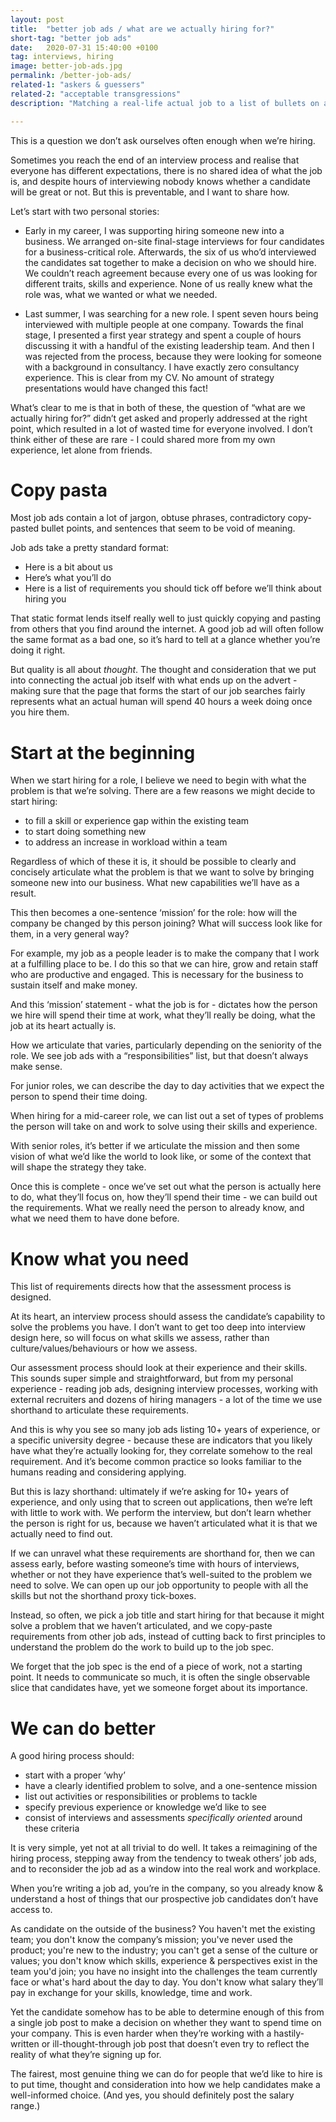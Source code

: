 ```yaml
---
layout: post
title:  "better job ads / what are we actually hiring for?"
short-tag: "better job ads"
date:   2020-07-31 15:40:00 +0100
tag: interviews, hiring
image: better-job-ads.jpg
permalink: /better-job-ads/
related-1: "askers & guessers"
related-2: "acceptable transgressions"
description: "Matching a real-life actual job to a list of bullets on a webpage"

---
```


This is a question we don’t ask ourselves often enough when we’re hiring.

Sometimes you reach the end of an interview process and realise that everyone has different expectations, there is no shared idea of what the job is, and despite hours of interviewing nobody knows whether a candidate will be great or not.  But this is preventable, and I want to share how.

Let’s start with two personal stories:

* Early in my career, I was supporting hiring someone new into a business. We arranged on-site final-stage interviews for four candidates for a business-critical role. Afterwards, the six of us who’d interviewed the candidates sat together to make a decision on who we should hire. We couldn’t reach agreement because every one of us was looking for different traits, skills and experience. None of us really knew what the role was, what we wanted or what we needed.

* Last summer, I was searching for a new role. I spent seven hours being interviewed with multiple people at one company. Towards the final stage, I presented a first year strategy and spent a couple of hours discussing it with a handful of the existing leadership team. And then I was rejected from the process, because they were looking for someone with a background in consultancy. I have exactly zero consultancy experience. This is clear from my CV. No amount of strategy presentations would have changed this fact!


What’s clear to me is that in both of these, the question of “what are we actually hiring for?” didn’t get asked and properly addressed at the right point, which resulted in a lot of wasted time for everyone involved. I don’t think either of these are rare - I could shared more from my own experience, let alone from friends.

# Copy pasta

Most job ads contain a lot of jargon, obtuse phrases, contradictory copy-pasted bullet points, and sentences that seem to be void of meaning.

Job ads take a pretty standard format:
* Here is a bit about us
* Here’s what you’ll do
* Here is a list of requirements you should tick off before we’ll think about hiring you

That static format  lends itself really well to just quickly copying and pasting from others that you find around the internet. A good job ad will often follow the same format as a bad one, so it’s hard to tell at a glance whether you’re doing it right.

But quality is all about *thought*. The thought and consideration that we put into connecting the actual job itself with what ends up on the advert - making sure that the page that forms the start of our job searches fairly represents what an actual human will spend 40 hours a week doing once you hire them.

# Start at the beginning

When we start hiring for a role, I believe we need to begin with what the problem is that we’re solving. There are a few reasons we might decide to start hiring:
* to fill a skill or experience gap within the existing team
* to start doing something new
* to address an increase in workload within a team

Regardless of which of these it is, it should be possible to clearly and concisely articulate what the problem is that we want to solve by bringing someone new into our business. What new capabilities we’ll have as a result.

This then becomes a one-sentence ‘mission’ for the role: how will the company be changed by this person joining? What will success look like for them, in a very general way?

For example, my job as a people leader is to make the company that I work at a fulfilling place to be. I do this so that we can hire, grow and retain staff who are productive and engaged. This is necessary for the business to sustain itself and make money.

And this ‘mission’ statement - what the job is for - dictates how the person we hire will spend their time at work, what they’ll really be doing, what the job at its heart actually is.

How we articulate that varies, particularly depending on the seniority of the role. We see job ads with a “responsibilities” list, but that doesn’t always make sense.

For junior roles, we can describe the day to day activities that we expect the person to spend their time doing.

When hiring for a mid-career role, we can list out a set of types of problems the person will take on and work to solve using their skills and experience.

With senior roles, it’s better if we articulate the mission and then some vision of what we’d like the world to look like, or some of the context that will shape the strategy they take.

Once this is complete - once we’ve set out what the person is actually here to do, what they’ll focus on, how they’ll spend their time - we can build out the requirements. What we really need the person to already know, and what we need them to have done before.

# Know what you need

This list of requirements directs how that the assessment process is designed.

At its heart, an interview process should assess the candidate’s capability to solve the problems you have. I don’t want to get too deep into interview design here, so will focus on what skills we assess, rather than culture/values/behaviours or how we assess.

Our assessment process should look at their experience and their skills. This sounds super simple and straightforward, but from my personal experience - reading  job ads, designing interview processes, working with external recruiters and dozens of hiring managers - a lot of the time we use shorthand to articulate these requirements. 

And this is why you see so many job ads listing 10+ years of experience, or a specific university degree - because these are indicators that you likely have what they’re actually looking for, they correlate somehow to the real requirement. And it’s become common practice so looks familiar to the humans reading and considering applying.

But this is lazy shorthand: ultimately if we’re asking for 10+ years of experience, and only using that to screen out applications, then we’re left with little to work with. We perform the interview, but don’t learn whether the person is right for us, because we haven’t articulated what it is that we actually need to find out.

If we can unravel what these requirements are shorthand for, then we can assess early, before wasting someone’s time with hours of interviews, whether or not they have experience that’s well-suited to the problem we need to solve. We can open up our job opportunity to people with all the skills but not the shorthand proxy tick-boxes.

Instead, so often, we pick a job title and start hiring for that because it might solve a problem that we haven’t articulated, and we copy-paste requirements from other job ads, instead of cutting back to first principles to understand the problem do the work to build up to the job spec. 

We forget that the job spec is the end of a piece of work, not a starting point. It needs to communicate so much, it is often the single observable slice that candidates have, yet we someone forget about its importance.

# We can do better

A good hiring process should:
* start with a proper ‘why’
* have a clearly identified problem to solve, and a one-sentence mission
* list out activities or responsibilities or problems to tackle
* specify previous experience or knowledge we’d like to see
* consist of interviews and assessments *specifically oriented* around these criteria

It is very simple, yet not at all trivial to do well. It takes a reimagining of the hiring process, stepping away from the tendency to tweak others’ job ads, and to reconsider the job ad as a window into the real work and workplace.

When you’re writing a job ad, you’re in the company, so you already know & understand a host of things that our prospective job candidates don’t have access to. 

As candidate on the outside of the business? You haven't met the existing team; you don't know the company’s mission; you've never used the product; you're new to the industry; you can't get a sense of the culture or values; you don't know which skills, experience & perspectives exist in the team you'd join; you have no insight into the challenges the team currently face or what's hard about the day to day. You don't know what salary they’ll pay in exchange for your skills, knowledge, time and work.

Yet the candidate somehow has to be able to determine enough of this from a single job post to make a decision on whether they want to spend time on your company. This is even harder when they’re working with a hastily-written or ill-thought-through job post that doesn’t even try to reflect the reality of what they’re signing up for.

The fairest, most genuine thing we can do for people that we’d like to hire is to put time, thought and consideration into how we help candidates make a well-informed choice. (And yes, you should definitely post the salary range.)
